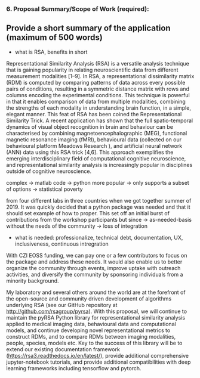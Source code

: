 ### 6. Proposal Summary/Scope of Work (required):

## Provide a short summary of the application (maximum of 500 words)


- what is RSA, benefits in short


Representational Similarity Analysis (RSA) is a versatile analysis technique that is gaining popularity in relating neuroscientific data from different measurement modalities [1–9]. In RSA, a representational dissimilarity matrix (RDM) is computed by comparing patterns of data across every possible pairs of conditions, resulting in a symmetric distance matrix with rows and columns encoding the experimental conditions.  This technique is powerful in that it enables comparison of data from multiple modalities, combining the strengths of each modality in understanding brain function, in a simple, elegant manner. This feat of RSA has been coined the Representational Similarity Trick.  A recent application has shown that the full spatio-temporal dynamics of visual object recognition in brain and behaviour can be characterised by combining magnetoencephalographic (MEG), functional magnetic resonance imaging (fMRI), behavioural data (collected on our behavioural platform Meadows Research ), and artificial neural network (ANN) data using this RSA trick [4,6]. This approach exemplifies the emerging interdisciplinary field of computational cognitive neuroscience, and representational similarity analysis is increasingly popular in disciplines outside of cognitive neuroscience.

complex -> matlab code -> python more popular -> only supports a subset of options -> statistical poverty

from four different labs in three countries when we got together summer of 2019. It was quickly decided that a python package was needed and that it should set example of how to proper. This set off an initial burst of contributions from the workshop participants but since -> as-needed-basis without the needs of the community -> loss of integration

- what is needed: professionalize, technical debt, documentation, UX, inclusiveness, continuous intregration

With CZI EOSS funding, we can pay one or a few contributors to focus on the package and address these needs. It would also enable us to better organize the community through events, improve uptake with outreach activities, and diversify the community by sponsoring individuals from a minority background.  

My laboratory and several others around the world are at the forefront of the open-source and community driven development of algorithms underlying RSA (see our GitHub repository at http://github.com/rsagroup/pyrsa). With this proposal, we will continue to maintain the pyRSA Python library for representational similarity analysis applied to medical imaging data, behavioural data and computational models, and continue developing novel representational metrics to construct RDMs, and to compare RDMs between imaging modalities, people, species, models etc. Key to the success of this library will be to extend our existing documentation framework (https://rsa3.readthedocs.io/en/latest/), provide additional comprehensive jupyter-notebook tutorials, and provide additional compatibilities with deep learning frameworks including tensorflow and pytorch.   